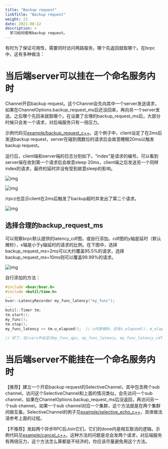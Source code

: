 ```yaml
---
title: "Backup request"
linkTitle: "Backup request"
weight: 13
date: 2021-08-12
description: >
  学习如何使用backup request。
---
```

有时为了保证可用性，需要同时访问两路服务，哪个先返回就取哪个。在brpc中，这有多种做法：

# 当后端server可以挂在一个命名服务内时

Channel开启backup request。这个Channel会先向其中一个server发送请求，如果在ChannelOptions.backup_request_ms后还没回来，再向另一个server发送。之后哪个先回来就取哪个。在设置了合理的backup_request_ms后，大部分时候只会发一个请求，对后端服务只有一倍压力。

示例代码见[example/backup_request_c++](https://github.com/brpc/brpc/blob/master/example/backup_request_c++)。这个例子中，client设定了在2ms后发送backup request，server在碰到偶数位的请求后会故意睡眠20ms以触发backup request。

运行后，client端和server端的日志分别如下，“index”是请求的编号。可以看到server端在收到第一个请求后会故意sleep 20ms，client端之后发送另一个同样index的请求，最终的延时并没有受到故意sleep的影响。

![img](../images/backup_request_1.png)

![img](../images/backup_request_2.png)

/rpcz也显示client在2ms后触发了backup超时并发出了第二个请求。

![img](../images/backup_request_3.png)

## 选择合理的backup_request_ms

可以观察brpc默认提供的latency_cdf图，或自行添加。cdf图的y轴是延时（默认微秒），x轴是小于y轴延时的请求的比例。在下图中，选择backup_request_ms=2ms可以大约覆盖95.5%的请求，选择backup_request_ms=10ms则可以覆盖99.99%的请求。

![img](../images/backup_request_4.png)

自行添加的方法：

```c++
#include <bvar/bvar.h>
#include <butil/time.h>
...
bvar::LatencyRecorder my_func_latency("my_func");
...
butil::Timer tm;
tm.start();
my_func();
tm.stop();
my_func_latency << tm.u_elapsed();  // u代表微秒，还有s_elapsed(), m_elapsed(), n_elapsed()分别对应秒，毫秒，纳秒。
 
// 好了，在/vars中会显示my_func_qps, my_func_latency, my_func_latency_cdf等很多计数器。
```

# 当后端server不能挂在一个命名服务内时

【推荐】建立一个开启backup request的SelectiveChannel，其中包含两个sub channel。访问这个SelectiveChannel和上面的情况类似，会先访问一个sub channel，如果在ChannelOptions.backup_request_ms后没返回，再访问另一个sub channel。如果一个sub channel对应一个集群，这个方法就是在两个集群间做互备。SelectiveChannel的例子见[example/selective_echo_c++](https://github.com/brpc/brpc/tree/master/example/selective_echo_c++)，具体做法请参考上面的过程。

【不推荐】发起两个异步RPC后Join它们，它们的done内是相互取消的逻辑。示例代码见[example/cancel_c++](https://github.com/brpc/brpc/tree/master/example/cancel_c++)。这种方法的问题是总会发两个请求，对后端服务有两倍压力，这个方法怎么算都是不经济的，你应该尽量避免用这个方法。